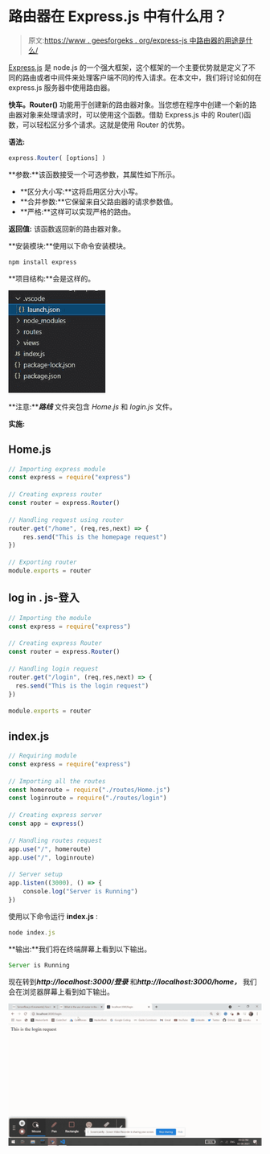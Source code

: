 # 路由器在 Express.js 中有什么用？

> 原文:[https://www . geesforgeks . org/express-js 中路由器的用途是什么/](https://www.geeksforgeeks.org/what-is-the-use-of-router-in-express-js/)

[Express.js](https://www.geeksforgeeks.org/working-of-express-js-middleware-and-its-benefits/) 是 node.js 的一个强大框架，这个框架的一个主要优势就是定义了不同的路由或者中间件来处理客户端不同的传入请求。在本文中，我们将讨论如何在 express.js 服务器中使用路由器。

**快车。Router()** 功能用于创建新的路由器对象。当您想在程序中创建一个新的路由器对象来处理请求时，可以使用这个函数。借助 Express.js 中的 Router()函数，可以轻松区分多个请求。这就是使用 Router 的优势。

**语法:**

```js
express.Router( [options] )
```

**参数:**该函数接受一个可选参数，其属性如下所示。

*   **区分大小写:**这将启用区分大小写。
*   **合并参数:**它保留来自父路由器的请求参数值。
*   **严格:**这样可以实现严格的路由。

**返回值:** 该函数返回新的路由器对象。

**安装模块:**使用以下命令安装模块。

```js
npm install express
```

**项目结构:**会是这样的。

![](img/f09bf3bc101970f33ef36a9d7c1a9987.png)

**注意:*****路线*** 文件夹包含 *Home.js* 和 *login.js* 文件。

**实施:**

## Home.js

```js
// Importing express module
const express = require("express")

// Creating express router
const router = express.Router()

// Handling request using router
router.get("/home", (req,res,next) => {
    res.send("This is the homepage request")
})

// Exporting router
module.exports = router
```

## log in . js-登入

```js
// Importing the module
const express = require("express")

// Creating express Router
const router = express.Router()

// Handling login request
router.get("/login", (req,res,next) => {
  res.send("This is the login request")
})

module.exports = router
```

## index.js

```js
// Requiring module
const express = require("express")

// Importing all the routes
const homeroute = require("./routes/Home.js")
const loginroute = require("./routes/login")

// Creating express server
const app = express()

// Handling routes request
app.use("/", homeroute)
app.use("/", loginroute)

// Server setup
app.listen((3000), () => {
    console.log("Server is Running")
})
```

使用以下命令运行 **index.js** :

```js
node index.js
```

**输出:**我们将在终端屏幕上看到以下输出。

```js
Server is Running
```

现在转到***http://localhost:3000/登录*** 和***http://localhost:3000/home，*** 我们会在浏览器屏幕上看到如下输出。

![](img/534776c85cd625fcc36b8b7fba077443.png)